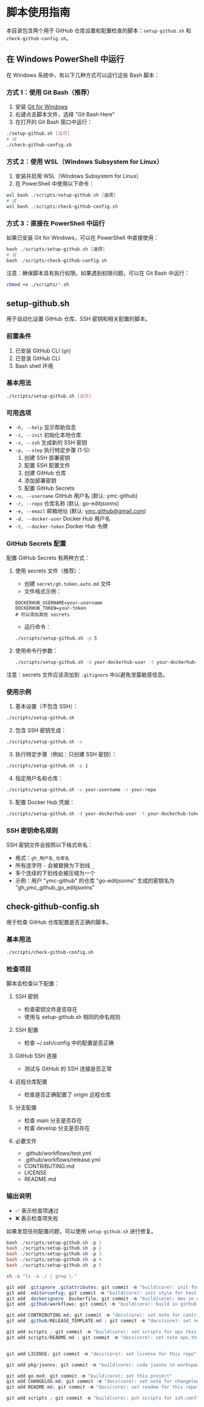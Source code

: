 # 脚本使用指南

本目录包含两个用于 GitHub 仓库设置和配置检查的脚本：`setup-github.sh` 和 `check-github-config.sh`。

## 在 Windows PowerShell 中运行

在 Windows 系统中，有以下几种方式可以运行这些 Bash 脚本：

### 方式 1：使用 Git Bash（推荐）

1. 安装 [Git for Windows](https://gitforwindows.org/)
2. 右键点击脚本文件，选择 "Git Bash Here"
3. 在打开的 Git Bash 窗口中运行：
```bash
./setup-github.sh [选项]
# 或
./check-github-config.sh
```

### 方式 2：使用 WSL（Windows Subsystem for Linux）

1. 安装并启用 WSL（Windows Subsystem for Linux）
2. 在 PowerShell 中使用以下命令：
```powershell
wsl bash ./scripts/setup-github.sh [选项]
# 或
wsl bash ./scripts/check-github-config.sh
```

### 方式 3：直接在 PowerShell 中运行

如果已安装 Git for Windows，可以在 PowerShell 中直接使用：
```powershell
bash ./scripts/setup-github.sh [选项]
# 或
bash ./scripts/check-github-config.sh
```

注意：确保脚本具有执行权限。如果遇到权限问题，可以在 Git Bash 中运行：
```bash
chmod +x ./scripts/*.sh
```

## setup-github.sh

用于自动化设置 GitHub 仓库、SSH 密钥和相关配置的脚本。

### 前置条件

1. 已安装 GitHub CLI (`gh`)
2. 已登录 GitHub CLI
3. Bash shell 环境

### 基本用法

```bash
./scripts/setup-github.sh [选项]
```

### 可用选项

- `-h, --help`        显示帮助信息
- `-i, --init`        初始化本地仓库
- `-s, --ssh`         生成新的 SSH 密钥
- `-p, --step`        执行特定步骤 (1-5):
  1. 创建 SSH 部署密钥
  2. 配置 SSH 配置文件
  3. 创建 GitHub 仓库
  4. 添加部署密钥
  5. 配置 GitHub Secrets
- `-u, --username`    GitHub 用户名 (默认: ymc-github)
- `-r, --repo`        仓库名称 (默认: go-editjsonns)
- `-e, --email`       邮箱地址 (默认: ymc.github@gmail.com)
- `-d, --docker-user` Docker Hub 用户名
- `-t, --docker-token` Docker Hub 令牌

### GitHub Secrets 配置

配置 GitHub Secrets 有两种方式：

1. 使用 secrets 文件（推荐）：
   - 创建 `secret/gh.token.auto.md` 文件
   - 文件格式示例：
   ```
   DOCKERHUB_USERNAME=your-username
   DOCKERHUB_TOKEN=your-token
   # 可以添加其他 secrets
   ```
   - 运行命令：
   ```bash
   ./scripts/setup-github.sh -p 5
   ```

2. 使用命令行参数：
   ```bash
   ./scripts/setup-github.sh -d your-dockerhub-user -t your-dockerhub-token
   ```

注意：secrets 文件应该添加到 `.gitignore` 中以避免泄露敏感信息。

### 使用示例

1. 基本设置（不包含 SSH）：
```bash
./scripts/setup-github.sh
```

2. 包含 SSH 密钥生成：
```bash
./scripts/setup-github.sh -s
```

3. 执行特定步骤（例如：只创建 SSH 密钥）：
```bash
./scripts/setup-github.sh -p 1
```

4. 指定用户名和仓库：
```bash
./scripts/setup-github.sh -u your-username -r your-repo
```

5. 配置 Docker Hub 凭据：
```bash
./scripts/setup-github.sh -d your-dockerhub-user -t your-dockerhub-token
```

### SSH 密钥命名规则

SSH 密钥文件会按照以下格式命名：
- 格式：`gh_用户名_仓库名`
- 所有连字符 `-` 会被替换为下划线 `_`
- 多个连续的下划线会被压缩为一个
- 示例：用户 "ymc-github" 的仓库 "go-editjsonns" 生成的密钥名为 "gh_ymc_github_go_editjsonns"

## check-github-config.sh

用于检查 GitHub 仓库配置是否正确的脚本。

### 基本用法

```bash
./scripts/check-github-config.sh
```

### 检查项目

脚本会检查以下配置：

1. SSH 密钥
   - 检查密钥文件是否存在
   - 使用与 setup-github.sh 相同的命名规则

2. SSH 配置
   - 检查 ~/.ssh/config 中的配置是否正确

3. GitHub SSH 连接
   - 测试与 GitHub 的 SSH 连接是否正常

4. 远程仓库配置
   - 检查是否正确配置了 origin 远程仓库

5. 分支配置
   - 检查 main 分支是否存在
   - 检查 develop 分支是否存在

6. 必要文件
   - .github/workflows/test.yml
   - .github/workflows/release.yml
   - CONTRIBUTING.md
   - LICENSE
   - README.md

### 输出说明

- ✅ 表示检查项通过
- ❌ 表示检查项失败

如果发现任何配置问题，可以使用 `setup-github.sh` 进行修复。 


```powershell
bash ./scripts/setup-github.sh -p 1
bash ./scripts/setup-github.sh -p 2
bash ./scripts/setup-github.sh -p 3
bash ./scripts/setup-github.sh -p 4
bash ./scripts/setup-github.sh -p 5

sh -c "ls -a ./ | grep \."

git add .gitignore .gitattributes; git commit -m "build(core): init for git"
git add .editorconfig; git commit -m "build(core): init style for text editor"
git add .dockerignore  Dockerfile; git commit -m "build(core): dev in win.wsl.docker.alpine"
git add .github/workflows; git commit -m "build(core): build in github workflow"

git add CONTRIBUTING.md; git commit -m "docs(core): set note for contributing"
git add .github/RELEASE_TEMPLATE.md ; git commit -m "docs(core): set note for release_template"

git add scripts ; git commit -m "build(core): set scripts for opv this repo"
git add scripts/README.md ; git commit -m "docs(core): set note opv.this.repo"


git add LICENSE; git commit -m "docs(core): set license for this repo"

git add pkg/jsonns; git commit -m "build(core): code jsonns in workspace"

git add go.mod; git commit -m "build(core): set this project"
git add CHANGELOG.md; git commit -m "docs(core): set note for changelog"
git add README.md; git commit -m "docs(core): set readme for this repo"

git add scripts ; git commit -m "build(core): put scripts for ssh.config.gh"

```